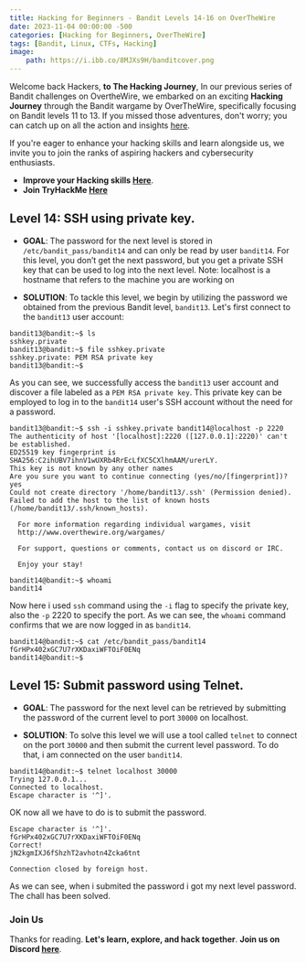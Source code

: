 ```yaml
---
title: Hacking for Beginners - Bandit Levels 14-16 on OverTheWire
date: 2023-11-04 00:00:00 -500
categories: [Hacking for Beginners, OverTheWire]
tags: [Bandit, Linux, CTFs, Hacking]
image:
    path: https://i.ibb.co/8MJXs9H/banditcover.png
---
```


Welcome back Hackers, **to The Hacking Journey**, In our previous series of Bandit challenges on OvertheWire, we embarked on an exciting **Hacking Journey** through the Bandit wargame by OverTheWire, specifically focusing on Bandit levels 11 to 13. If you missed those adventures, don't worry; you can catch up on all the action and insights [here](https://blackcybersec.xyz/categories/overthewire/).

If you're eager to enhance your hacking skills and learn alongside us, we invite you to join the ranks of aspiring hackers and cybersecurity enthusiasts.

- **Improve your Hacking skills [Here](https://affiliate.hackthebox.com/nenandjabhata)**.
- **Join TryHackMe [Here](https://tryhackme.com/signup?referrer=61e8a27ddd3f3b00496505d1)**

## **Level 14**: SSH using private key.

- **GOAL**: 
The password for the next level is stored in `/etc/bandit_pass/bandit14` and can only be read by user `bandit14`. For this level, you don’t get the next password, but you get a private SSH key that can be used to log into the next level. Note: localhost is a hostname that refers to the machine you are working on

- **SOLUTION**:
To tackle this level, we begin by utilizing the password we obtained from the previous Bandit level, `bandit13`. Let's first connect to the `bandit13` user account:
```terminal
bandit13@bandit:~$ ls
sshkey.private
bandit13@bandit:~$ file sshkey.private 
sshkey.private: PEM RSA private key
bandit13@bandit:~$ 
```
As you can see, we successfully access the `bandit13` user account and discover a file labeled as a `PEM RSA private key`. This private key can be employed to log in to the `bandit14` user's SSH account without the need for a password.

```terminal
bandit13@bandit:~$ ssh -i sshkey.private bandit14@localhost -p 2220
The authenticity of host '[localhost]:2220 ([127.0.0.1]:2220)' can't be established.
ED25519 key fingerprint is SHA256:C2ihUBV7ihnV1wUXRb4RrEcLfXC5CXlhmAAM/urerLY.
This key is not known by any other names
Are you sure you want to continue connecting (yes/no/[fingerprint])? yes
Could not create directory '/home/bandit13/.ssh' (Permission denied).
Failed to add the host to the list of known hosts (/home/bandit13/.ssh/known_hosts).

  For more information regarding individual wargames, visit
  http://www.overthewire.org/wargames/

  For support, questions or comments, contact us on discord or IRC.

  Enjoy your stay!

bandit14@bandit:~$ whoami
bandit14
```
Now here i used `ssh` command using the `-i` flag to specify the private key, also the `-p` 2220 to specify the port.
As we can see, the `whoami` command confirms that we are now logged in as `bandit14`.

```terminal
bandit14@bandit:~$ cat /etc/bandit_pass/bandit14
fGrHPx402xGC7U7rXKDaxiWFTOiF0ENq
bandit14@bandit:~$ 
```

## **Level 15**: Submit password using Telnet.

- **GOAL**: 
The password for the next level can be retrieved by submitting the password of the current level to port `30000` on localhost.

- **SOLUTION**:
To solve this level we will use a tool called `telnet` to connect on the port `30000` and then submit the current level password.
To do that, i am connected on the user `bandit14`.
```terminal
bandit14@bandit:~$ telnet localhost 30000
Trying 127.0.0.1...
Connected to localhost.
Escape character is '^]'.

```
OK now all we have to do is to submit the password.
```terminal
Escape character is '^]'.
fGrHPx402xGC7U7rXKDaxiWFTOiF0ENq
Correct!
jN2kgmIXJ6fShzhT2avhotn4Zcka6tnt

Connection closed by foreign host.

```
As we can see, when i submited the password i got my next level password. The chall has been solved.


### Join Us
Thanks for reading. **Let's learn, explore, and hack together**. **Join us on Discord [here](https://discord.gg/wBT9wr9ruG)**. 